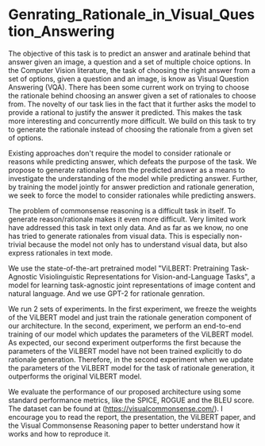 # Genrating_Rationale_in_Visual_Question_Answering

The objective of this task is to predict an answer and aratinale behind that answer given an image, a question and a set of multiple choice options. In the Computer Vision literature, the task of choosing the right answer from a set of options, given a question and an image, is know as Visual Question Answering (VQA). There has been some current work on trying to choose the rationale behind choosing an answer given a set of rationales to choose from. The novelty of our task lies in the fact that it further asks the model to provide a rational to justify the answer it predicted. This makes the task more interesting and concurrently more difficult. We build on this task to try to generate the rationale instead of choosing the rationale from a given set of options.
 
Existing approaches don't require the model to consider rationale or reasons while predicting answer, which defeats the purpose of the task. We propose to generate rationales from the predicted answer as a means to investigate the understanding of the model while predicting answer. Further, by training the model jointly for answer prediction and rationale generation, we seek to force the model to consider rationales while predicting answers. 

The problem of commonsense reasoning is a difficult task in itself. To generate reason/rationale makes it even more difficult. Very limited work have addressed this task in text only data. And as far as we know, no one has tried to generate rationales from visual data. This is especially non-trivial because the model not only has to understand visual data, but also express rationales in text mode.

We use the state-of-the-art pretrained model "ViLBERT: Pretraining Task-Agnostic Visiolinguistic Representations for Vision-and-Language Tasks", a model for learning task-agnostic joint representations of image content and natural language. And we use GPT-2 for rationale genration.

We run 2 sets of experiments. In the first experiment, we freeze the weights of the ViLBERT model and just train the rationale generation component of our architecture. In the second, experiment, we perform an end-to-end training of our model which updates the parameters of the ViLBERT model. As expected, our second experiment outperforms the first because the parameters of the ViLBERT model have not been trained explicitly to do rationale generation. Therefore, in the second experiment when we update the parameters of the ViLBERT model for the task of rationale generation, it outperforms the original ViLBERT model.

We evaluate the performance of our proposed architecture using some standard performance metrics, like the SPICE, ROGUE and the BLEU score. The dataset can be found at (https://visualcommonsense.com/). I encourage you to read the report, the presentation, the ViLBERT paper, and the Visual Commonsense Reasoning paper to better understand how it works and how to reproduce it.
